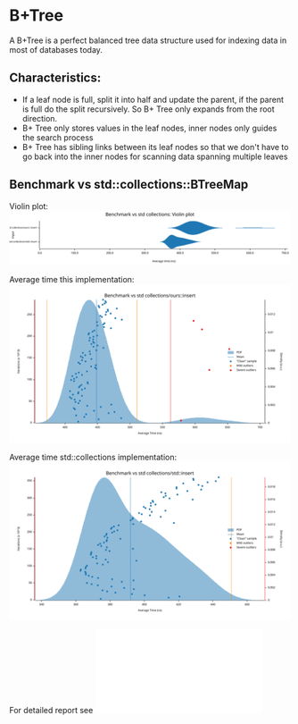 # B+Tree

A B+Tree is a perfect balanced tree data structure used for indexing data in most
of databases today.


## Characteristics:
- If a leaf node is full, split it into half and update the parent, if the parent is full
do the split recursively. So B+ Tree only expands from the root direction.
- B+ Tree only stores values in the leaf nodes, inner nodes only guides the
search process
- B+ Tree has sibling links between its leaf nodes so that we don't have
to go back into the inner nodes for scanning data spanning multiple leaves


## Benchmark vs std::collections::BTreeMap
Violin plot:
<img src="./benches/result/Benchmark vs std collections/report/violin.svg">

Average time this implementation:
<img src="./benches/result/Benchmark vs std collections/ours__insert/report/pdf.svg">

Average time std::collections implementation:
<img src="./benches/result/Benchmark vs std collections/std__insert/report/pdf.svg">


For detailed report see ![Report](benches/result/report/index.html)

